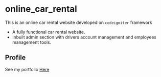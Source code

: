 # online_car_rental
This is an online car rental website developed on `codeigniter` framework
* A fully functional car rental website.
* Inbuilt admin section with drivers account management and employees management tools.

## Profile
See my portfolio <a href="http://lk-port.000webhostapp.com" target="_blank">Here</a>
